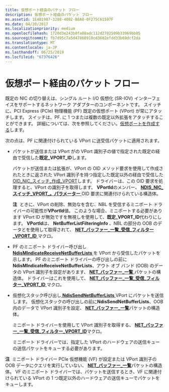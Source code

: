 ```yaml
---
title: 仮想ポート経由のパケット フロー
description: 仮想ポート経由のパケット フロー
ms.assetid: 1E4B1987-3288-4082-B8A8-0F275C61597F
ms.date: 04/20/2017
ms.localizationpriority: medium
ms.openlocfilehash: 1720d3e243b0fa88adc112d2782509b33969bb85
ms.sourcegitcommit: fb7d95c7a5d47860918cd3602efdd33b69dcf2da
ms.translationtype: MT
ms.contentlocale: ja-JP
ms.lasthandoff: 06/25/2019
ms.locfileid: "67376426"
---
```

# <a name="packet-flow-over-a-virtual-port"></a>仮想ポート経由のパケット フロー


既定の NIC の切り替えは、シングル ルート I/O 仮想化 (SR-IOV) インターフェイスをサポートするネットワーク アダプターのコンポーネントです。 スイッチに、PCI Express (PCIe) 物理機能 (PF) 既定の仮想ポート (VPort) が常にアタッチします。 スイッチは、PF. に 1 つまたは複数の既定以外拡張をアタッチすることができます。 詳細については、次を参照してください。[仮想ポートを作成する](creating-a-virtual-port.md)します。

次の点は、PF に関連付けられている VPort に送受信パケットに適用されます。

-   パケットが送信または VPort がの VPort 識別子の値で指定された既定の経由で受信した**既定\_VPORT\_ID**します。

    パケットが送信または拡張が、VPort の OID メソッド要求を使用して作成されたときに返された VPort 識別子を持つ指定した既定以外の経由で受信した[OID\_NIC\_スイッチ\_作成\_VPORT](https://docs.microsoft.com/windows-hardware/drivers/network/oid-nic-switch-create-vport)します。 ドライバーは、この OID 要求を処理すると、VPort の識別子を取得します、 **VPortId**のメンバー、 [ **NDIS\_NIC\_スイッチ\_VPORT\_。パラメーター** ](https://docs.microsoft.com/windows-hardware/drivers/ddi/content/ntddndis/ns-ntddndis-_ndis_nic_switch_vport_parameters) OID 要求に関連付けられている構造体。

    **注**  ときに、VPort の削除、無効なを含む、NBL を受信するミニポート ドライバーの可能性が**VPortId**値。 このような場合、ミニポートする必要があります VPort ID が無効ですを無視しを使用して、**既定\_VPORT\_ID**代わりにします。 **VPortId**は、 **NetBufferListFilteringInfo** 、NBL の部分の OOB のデータとを使用して取得されて、 [ **NET\_バッファー\_一覧\_受信\_フィルター\_VPORT\_ID** ](https://docs.microsoft.com/windows-hardware/drivers/network/net-buffer-list-receive-filter-vport-id)マクロ。

     

-   PF のミニポート ドライバー呼び出し[ **NdisMIndicateReceiveNetBufferLists** ](https://docs.microsoft.com/windows-hardware/drivers/ddi/content/ndis/nf-ndis-ndismindicatereceivenetbufferlists)を VPort から受信したパケットを示します。 PF のミニポート ドライバーの呼び出しの前に**NdisMIndicateReceiveNetBufferLists**、アウト オブ バンド (OOB) のデータの VPort 識別子を設定があります、 [ **NET\_バッファー\_一覧** ](https://docs.microsoft.com/windows-hardware/drivers/ddi/content/ndis/ns-ndis-_net_buffer_list)パケットの構造体。 ドライバーはこれを使用して、 [ **NET\_バッファー\_一覧\_受信\_フィルター\_VPORT\_ID** ](https://docs.microsoft.com/windows-hardware/drivers/network/net-buffer-list-receive-filter-vport-id)マクロ。

-   仮想化スタック呼び出し[ **NdisSendNetBufferLists** ](https://docs.microsoft.com/windows-hardware/drivers/ddi/content/ndis/nf-ndis-ndissendnetbufferlists) VPort にパケットを送信します。 仮想化スタックの呼び出しの前に**NdisSendNetBufferLists**、OOB 内のデータで VPort 識別子を設定、 [ **NET\_バッファー\_一覧**](https://docs.microsoft.com/windows-hardware/drivers/ddi/content/ndis/ns-ndis-_net_buffer_list)パケットの構造体。

    ミニポート ドライバーを使用して VPort 識別子を取得する、 [ **NET\_バッファー\_一覧\_受信\_フィルター\_VPORT\_ID**](https://docs.microsoft.com/windows-hardware/drivers/network/net-buffer-list-receive-filter-vport-id)マクロ。

    ミニポート ドライバーでは、指定した VPort のハードウェアの送信キューの送信パケットをキューする必要があります。

**注**  ミニポート ドライバー PCIe 仮想機能 (VF) が設定または VPort 識別子の OOB データにクエリを実行していない、 [ **NET\_バッファー\_一覧**](https://docs.microsoft.com/windows-hardware/drivers/ddi/content/ndis/ns-ndis-_net_buffer_list)パケットの構造体。 VF のミニポート ドライバーでは、パケットを送信するとき、VF に関連付けられている VPort の 1 つ既定以外のハードウェアの送信キューでパケットをキューします。

 

 

 





